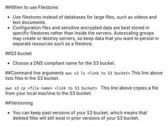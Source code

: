 ##When to use Filestores
* Use filestores instead of databases for large files, such as videos and text documents.
* Configuration files and sensitive encrypted data are best stored in specific filestores rather than inside the servers. Autoscaling groups may create or destroy servers, so keep data that you want to persist in separate resources such as a filestore.

##S3 bucket
* Choose a DNS compliant name for the S3 bucket.

##Command line arguments
```aws s3 ls <link to S3 bucket>```
This line above lists files in the S3 bucket.

```aws s3 cp <file name> <link to S3 bucket> ``` 
This line above copies a file from your local machine to the S3 bucket.

##Versioning
* You can keep past versions of your S3 bucket, which means that deleted files will still exist in prior versions of your S3 bucket.